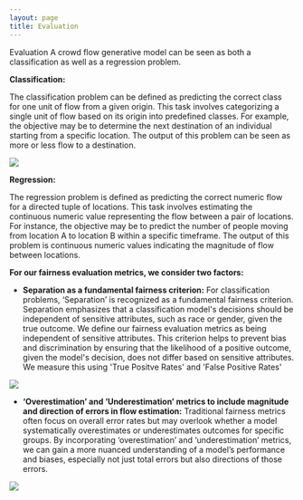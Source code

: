 ```yaml
---
layout: page
title: Evaluation
---
```


Evaluation
A crowd flow generative model can be seen as both a classification as well as a regression problem. 

**Classification:**

The classification problem can be defined as predicting the correct class for one unit of flow from a given origin. This task involves categorizing a single unit of flow based on its origin into predefined classes. For example, the objective may be to determine the next destination of an individual starting from a specific location. The output of this problem can be seen as more or less flow to a destination.

<img src="{{ site.url }}{{ site.baseurl }}/assets/img/evalimage.png">

**Regression:**

The regression problem is defined as predicting the correct numeric flow for a directed tuple of locations. This task involves estimating the continuous numeric value representing the flow between a pair of locations. For instance, the objective may be to predict the number of people moving from location A to location B within a specific timeframe. The output of this problem is continuous numeric values indicating the magnitude of flow between locations.

**For our fairness evaluation metrics, we consider two factors:**

* 	**Separation as a fundamental fairness criterion:**
For classification problems, ‘Separation’ is recognized as a fundamental fairness criterion. Separation emphasizes that a classification model's decisions should be independent of sensitive attributes, such as race or gender, given the true outcome. We define our fairness evaluation metrics as being independent of sensitive attributes. This criterion helps to prevent bias and discrimination by ensuring that the likelihood of a positive outcome, given the model's decision, does not differ based on sensitive attributes. We measure this using 'True Positve Rates' and 'False Positive Rates'

<img src="{{ site.url }}{{ site.baseurl }}/assets/img/separation.png">

* **‘Overestimation’ and ‘Underestimation’ metrics to include magnitude and direction of errors in flow estimation:**
Traditional fairness metrics often focus on overall error rates but may overlook whether a model systematically overestimates or underestimates outcomes for specific groups. By incorporating ‘overestimation’ and ‘underestimation’ metrics, we can gain a more nuanced understanding of a model’s performance and biases, especially not just total errors but also directions of those errors. 

<img src="{{ site.url }}{{ site.baseurl }}/assets/img/cpcformula.png">



